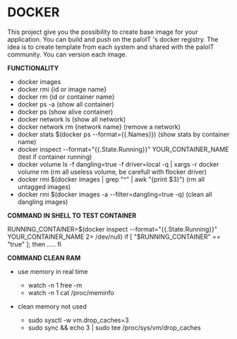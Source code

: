DOCKER
======

This project give you the possibility to create base image for your application.
You can build and push on the paloIT 's docker registry.
The idea is to create template from each system and shared with the paloIT community. You can version each image.

**FUNCTIONALITY**

- docker images
- docker rmi {id or image name}
- docker rm {id or container name} 
- docker ps -a (show all container)
- docker ps (show alive container)
- docker network ls (show all network)
- docker network rm {network name} (remove a network)
- docker stats $(docker ps --format={{.Names}}) (show stats by container name)
- docker inspect --format="{{.State.Running}}" YOUR_CONTAINER_NAME (test if container running)
- docker volume ls -f dangling=true -f driver=local -q | xargs -r docker volume rm (rm all useless volume, be carefull with flocker driver)
- docker rmi $(docker images | grep "^<none>" | awk "{print $3}") (rm all untagged images)
- docker rmi $(docker images -a --filter=dangling=true -q) (clean all dangling images)

**COMMAND IN SHELL TO TEST CONTAINER**

RUNNING_CONTAINER=$(docker inspect --format="{{.State.Running}}" YOUR_CONTAINER_NAME 2> /dev/null)
if [ "$RUNNING_CONTAINER" == "true" ]; then
  .....
fi

**COMMAND CLEAN RAM**

- use memory in real time
  - watch -n 1 free -m
  - watch -n 1 cat /proc/meminfo

- clean memory not used
  - sudo sysctl -w vm.drop_caches=3
  - sudo sync && echo 3 | sudo tee /proc/sys/vm/drop_caches